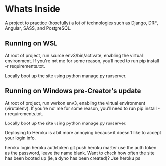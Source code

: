 # Whats Inside
A project to practice (hopefully) a lot of technologies such as Django, DRF, Angular, SASS, and PostgreSQL.

## Running on WSL

At root of project, run source env3/bin/activate, enabling the virtual environment. If you're not me for some reason, you'll need to run pip install -r requirements.txt.

Locally boot up the site using python manage.py runserver.



## Running on Windows pre-Creator's update
At root of project, run workon env3, enabling the virtual environment (virutalenv). If you're not me for some reason, you'll need to run pip install -r requirements.txt.

Locally boot up the site using python manage.py runserver.

Deploying to Heroku is a bit more annoying because it doesn't like to accept your login info.

heroku login
heroku auth:token
git push heroku master use the auth token as the password, leave the name blank.
Want to check how often the site has been booted up (ie, a dyno has been created)? Use heroku ps